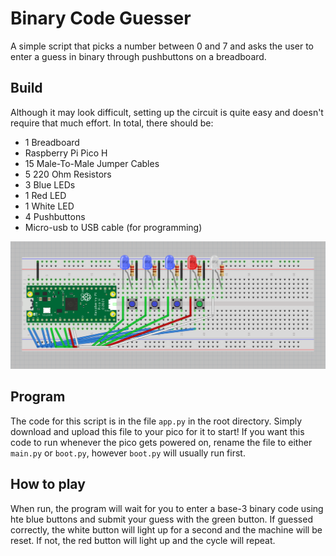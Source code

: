 # Binary Code Guesser
A simple script that picks a number between 0 and 7 and asks the user to enter a guess in binary through pushbuttons on a breadboard.
## Build
Although it may look difficult, setting up the circuit is quite easy and doesn't require that much effort. In total, there should be:
* 1 Breadboard
* Raspberry Pi Pico H
* 15 Male-To-Male Jumper Cables
* 5 220 Ohm Resistors
* 3 Blue LEDs
* 1 Red LED
* 1 White LED
* 4 Pushbuttons
* Micro-usb to USB cable (for programming)

![Alt text](schematic/breadboard_layout.png "Schematic")

## Program
The code for this script is in the file `app.py` in the root directory. Simply download and upload this file to your pico for it to start! If you want this code to run whenever the pico gets powered on, rename the file to either `main.py` or `boot.py`, however `boot.py` will usually run first.

## How to play
When run, the program will wait for you to enter a base-3 binary code using hte blue buttons and submit your guess with the green button. If guessed correctly, the white button will light up for a second and the machine will be reset. If not, the red button will light up and the cycle will repeat.
